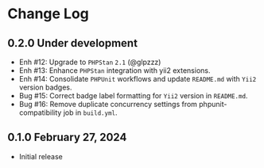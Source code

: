 # Change Log

## 0.2.0 Under development

- Enh #12: Upgrade to `PHPStan` `2.1` (@glpzzz)
- Enh #13: Enhance `PHPStan` integration with yii2 extensions.
- Enh #14: Consolidate `PHPUnit` workflows and update `README.md` with `Yii2` version badges.
- Bug #15: Correct badge label formatting for `Yii2` version in `README.md`.
- Bug #16: Remove duplicate concurrency settings from phpunit-compatibility job in `build.yml`.

## 0.1.0 February 27, 2024

- Initial release
